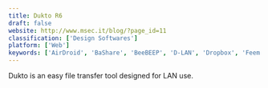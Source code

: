 ```yaml
---
title: Dukto R6
draft: false 
website: http://www.msec.it/blog/?page_id=11
classification: ['Design Softwares']
platform: ['Web']
keywords: ['AirDroid', 'BaShare', 'BeeBEEP', 'D-LAN', 'Dropbox', 'Feem', 'Filedrop', 'LAN Messenger', 'Liwi', 'Pushbullet', 'SHAREit', 'Send Anywhere', 'ShareDrop', 'Simple Chat', 'Transfer on LAN', 'Xender', 'Zapya']
---
```

Dukto is an easy file transfer tool designed for LAN use.